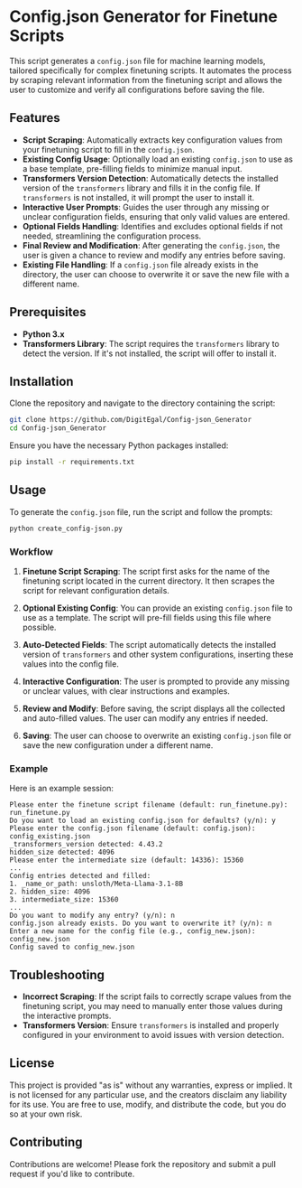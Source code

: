 # Config.json Generator for Finetune Scripts

This script generates a `config.json` file for machine learning models, tailored specifically for complex finetuning scripts. It automates the process by scraping relevant information from the finetuning script and allows the user to customize and verify all configurations before saving the file.

## Features

- **Script Scraping**: Automatically extracts key configuration values from your finetuning script to fill in the `config.json`.
- **Existing Config Usage**: Optionally load an existing `config.json` to use as a base template, pre-filling fields to minimize manual input.
- **Transformers Version Detection**: Automatically detects the installed version of the `transformers` library and fills it in the config file. If `transformers` is not installed, it will prompt the user to install it.
- **Interactive User Prompts**: Guides the user through any missing or unclear configuration fields, ensuring that only valid values are entered.
- **Optional Fields Handling**: Identifies and excludes optional fields if not needed, streamlining the configuration process.
- **Final Review and Modification**: After generating the `config.json`, the user is given a chance to review and modify any entries before saving.
- **Existing File Handling**: If a `config.json` file already exists in the directory, the user can choose to overwrite it or save the new file with a different name.

## Prerequisites

- **Python 3.x**
- **Transformers Library**: The script requires the `transformers` library to detect the version. If it's not installed, the script will offer to install it.

## Installation

Clone the repository and navigate to the directory containing the script:

```bash
git clone https://github.com/DigitEgal/Config-json_Generator
cd Config-json_Generator
```

Ensure you have the necessary Python packages installed:

```bash
pip install -r requirements.txt
```

## Usage

To generate the `config.json` file, run the script and follow the prompts:

```bash
python create_config-json.py
```

### Workflow

1. **Finetune Script Scraping**: The script first asks for the name of the finetuning script located in the current directory. It then scrapes the script for relevant configuration details.
   
2. **Optional Existing Config**: You can provide an existing `config.json` file to use as a template. The script will pre-fill fields using this file where possible.

3. **Auto-Detected Fields**: The script automatically detects the installed version of `transformers` and other system configurations, inserting these values into the config file.

4. **Interactive Configuration**: The user is prompted to provide any missing or unclear values, with clear instructions and examples.

5. **Review and Modify**: Before saving, the script displays all the collected and auto-filled values. The user can modify any entries if needed.

6. **Saving**: The user can choose to overwrite an existing `config.json` file or save the new configuration under a different name.

### Example

Here is an example session:

```plaintext
Please enter the finetune script filename (default: run_finetune.py): run_finetune.py
Do you want to load an existing config.json for defaults? (y/n): y
Please enter the config.json filename (default: config.json): config_existing.json
_transformers_version detected: 4.43.2
hidden_size detected: 4096
Please enter the intermediate size (default: 14336): 15360
...
Config entries detected and filled:
1. _name_or_path: unsloth/Meta-Llama-3.1-8B
2. hidden_size: 4096
3. intermediate_size: 15360
...
Do you want to modify any entry? (y/n): n
config.json already exists. Do you want to overwrite it? (y/n): n
Enter a new name for the config file (e.g., config_new.json): config_new.json
Config saved to config_new.json
```

## Troubleshooting

- **Incorrect Scraping**: If the script fails to correctly scrape values from the finetuning script, you may need to manually enter those values during the interactive prompts.
- **Transformers Version**: Ensure `transformers` is installed and properly configured in your environment to avoid issues with version detection.

## License

This project is provided "as is" without any warranties, express or implied. 
It is not licensed for any particular use, and the creators disclaim any liability for its use. 
You are free to use, modify, and distribute the code, but you do so at your own risk.

## Contributing

Contributions are welcome! Please fork the repository and submit a pull request if you'd like to contribute.
